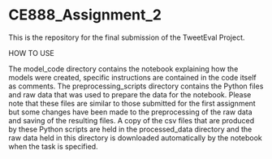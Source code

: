 # CE888_Assignment_2

This is the repository for the final submission of the TweetEval Project.

HOW TO USE

The model_code directory contains the notebook explaining how the models were created, specific instructions are contained in the code itself as comments. The preprocessing_scripts directory contains the Python files and raw data that was used to prepare the data for the notebook. Please note that these files are similar to those submitted for the first assignment but some changes have been made to the preprocessing of the raw data and saving of the resulting files. A copy of the csv files that are produced by these Python scripts are held in the processed_data directory and the raw data held in this directory is downloaded automatically by the notebook when the task is specified.
